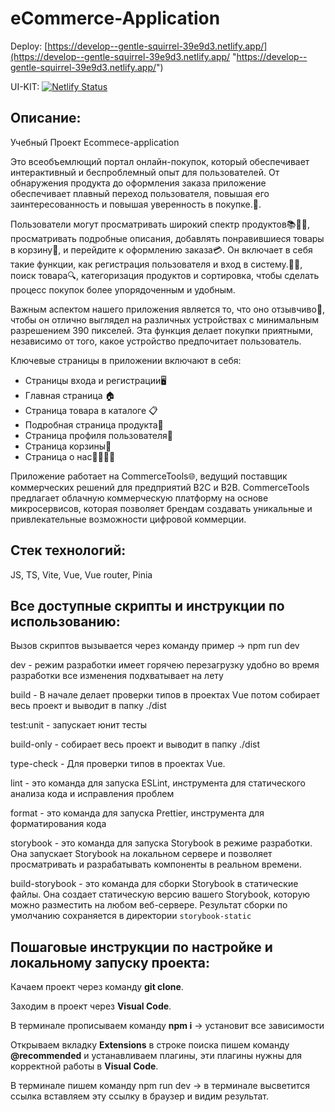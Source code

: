 # eCommerce-Application

Deploy: [https://develop--gentle-squirrel-39e9d3.netlify.app/](https://develop--gentle-squirrel-39e9d3.netlify.app/ "https://develop--gentle-squirrel-39e9d3.netlify.app/")

UI-KIT: [![Netlify Status](https://api.netlify.com/api/v1/badges/8cf79fa5-dd55-4dd1-aa67-ac312cc264e4/deploy-status)](https://app.netlify.com/sites/e-commerce-app-ui-kit-ecp/deploys)

## Описание:

Учебный Проект Ecommece-application

Это всеобъемлющий портал онлайн-покупок, который обеспечивает интерактивный и беспроблемный опыт для пользователей. От обнаружения продукта до оформления заказа приложение обеспечивает плавный переход пользователя, повышая его заинтересованность и повышая уверенность в покупке.🚀.

Пользователи могут просматривать широкий спектр продуктов📚👗👟, просматривать подробные описания, добавлять понравившиеся товары в корзину🛒, и перейдите к оформлению заказа💳. Он включает в себя такие функции, как регистрация пользователя и вход в систему.📝🔐, поиск товара🔍, категоризация продуктов и сортировка, чтобы сделать процесс покупок более упорядоченным и удобным.

Важным аспектом нашего приложения является то, что оно отзывчиво📲, чтобы он отлично выглядел на различных устройствах с минимальным разрешением 390 пикселей. Эта функция делает покупки приятными, независимо от того, какое устройство предпочитает пользователь.

Ключевые страницы в приложении включают в себя:

* Страницы входа и регистрации🖥️
* Главная страница 🏠
* Страница товара в каталоге 📋
* Подробная страница продукта🔎
* Страница профиля пользователя👤
* Страница корзины🛒
* Страница о нас🙋‍♂️🙋‍♀️

Приложение работает на CommerceTools🌐, ведущий поставщик коммерческих решений для предприятий B2C и B2B. CommerceTools предлагает облачную коммерческую платформу на основе микросервисов, которая позволяет брендам создавать уникальные и привлекательные возможности цифровой коммерции.

## Стек технологий:

JS, TS, Vite, Vue, Vue router, Pinia

## Все доступные скрипты и инструкции по использованию:

Вызов скриптов вызывается через команду пример -> npm run dev

dev - режим разработки имеет горячею перезагрузку удобно во время разработки все изменения подхватывает на лету

build - В начале делает проверки типов в проектах Vue потом собирает весь проект и выводит в папку ./dist

test:unit - запускает юнит тесты

build-only - собирает весь проект и выводит в папку ./dist

type-check - Для проверки типов в проектах Vue.

lint - это команда для запуска ESLint, инструмента для статического анализа кода и исправления проблем

format - это команда для запуска Prettier, инструмента для форматирования кода

storybook - это команда для запуска Storybook в режиме разработки. Она запускает Storybook на локальном сервере и позволяет просматривать и разрабатывать компоненты в реальном времени.

build-storybook - это команда для сборки Storybook в статические файлы. Она создает статическую версию вашего Storybook, которую можно разместить на любом веб-сервере. Результат сборки по умолчанию сохраняется в директории `storybook-static`

## Пошаговые инструкции по настройке и локальному запуску проекта:

Качаем проект через команду **git clone**.

Заходим в проект через **Visual Code**.

В терминале прописываем команду **npm i** -> установит все зависимости

Открываем вкладку **Extensions** в строке поиска пишем команду **@recommended** и устанавливаем плагины, эти плагины нужны для корректной работы в **Visual Code**.

В терминале пишем команду npm run dev -> в терминале высветится ссылка вставляем эту ссылку в браузер и видим результат.
